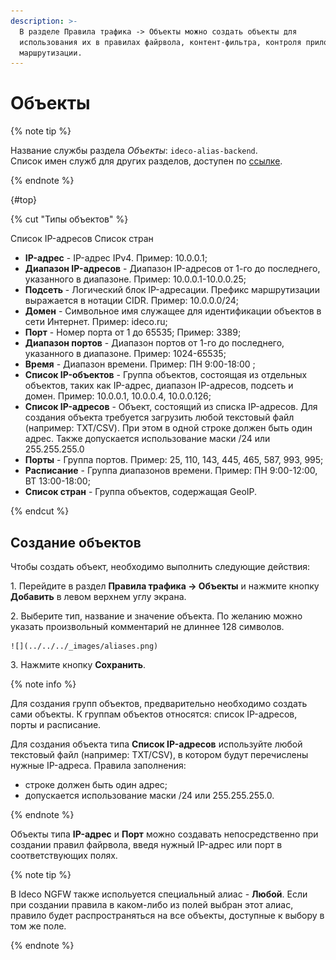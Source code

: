 ```yaml
---
description: >-
  В разделе Правила трафика -> Объекты можно создать объекты для
  использования их в правилах файрвола, контент-фильтра, контроля приложений,
  маршрутизации.
---
```


# Объекты

{% note tip %}

Название службы раздела *Объекты*: `ideco-alias-backend`. \
Список имен служб для других разделов, доступен по [ссылке](../../../ngfw/settings/server-management/terminal.md).

{% endnote %}

{#top}

{% cut "Типы объектов" %}

Список IP-адресов
Список стран

* **IP-адрес** - IP-адрес IPv4. Пример: 10.0.0.1;
* **Диапазон IP-адресов** - Диапазон IP-адресов от 1-го до последнего, указанного в диапазоне. Пример: 10.0.0.1-10.0.0.25;
* **Подсеть** - Логический блок IP-адресации. Префикс маршрутизации выражается в нотации CIDR. Пример: 10.0.0.0/24;
* **Домен** - Символьное имя служащее для идентификации объектов в сети Интернет. Пример: ideco.ru;
* **Порт** - Номер порта от 1 до 65535; Пример: 3389;
* **Диапазон портов** - Диапазон портов от 1-го до последнего, указанного в диапазоне. Пример: 1024-65535;
* **Время** - Диапазон времени. Пример: ПН 9:00-18:00 ;
* **Список IP-объектов** - Группа объектов, состоящая из отдельных объектов, таких как IP-адрес, диапазон IP-адресов, подсеть и домен. Пример: 10.0.0.1, 10.0.0.4, 10.0.0.126;
* **Список IP-адресов** - Объект, состоящий из списка IP-адресов. Для создания объекта требуется загрузить любой текстовый файл (например: TXT/CSV). При этом в одной строке должен быть один адрес. Также допускается использование маски /24 или 255.255.255.0
* **Порты** - Группа портов. Пример: 25, 110, 143, 445, 465, 587, 993, 995;
* **Расписание** - Группа диапазонов времени. Пример: ПН 9:00-12:00, ВТ 13:00-18:00;
* **Список стран** - Группа объектов, содержащая GeoIP.

{% endcut %}

## Создание объектов

Чтобы создать объект, необходимо выполнить следующие действия:

1\. Перейдите в раздел **Правила трафика -> Объекты** и нажмите кнопку **Добавить** в левом верхнем углу экрана.

2\.  Выберите тип, название и значение объекта. По желанию можно указать произвольный комментарий не длиннее 128 символов.

    ![](../../../_images/aliases.png)
3\. Нажмите кнопку **Сохранить**.

{% note info %}

Для создания групп объектов, предварительно необходимо создать сами объекты. К группам объектов относятся: список IP-адресов, порты и расписание.

Для создания объекта типа **Список IP-адресов** используйте любой текстовый файл (например: TXT/CSV), в котором будут перечислены нужные IP-адреса. Правила заполнения:
* строке должен быть один адрес;  
* допускается использование маски /24 или 255.255.255.0.

{% endnote %}

Объекты типа **IP-адрес** и **Порт** можно создавать непосредственно при создании правил файрвола, введя нужный IP-адрес или порт в соответствующих полях.

{% note tip %}

В Ideco NGFW также испольуется специальный алиас - **Любой**. Если при создании правила в каком-либо из полей выбран этот алиас, правило будет распространяться на все объекты, доступные к выбору в том же поле.

{% endnote %}

